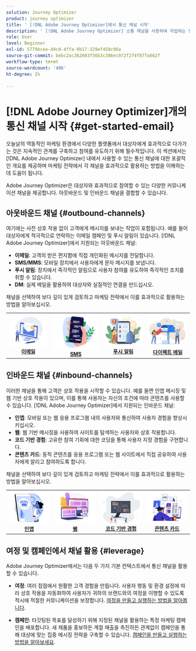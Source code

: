 ```yaml
---
solution: Journey Optimizer
product: journey optimizer
title: ' [!DNL Adobe Journey Optimizer]에서 통신 채널 시작'
description: ' [!DNL Adobe Journey Optimizer] 소통 채널을 사용하여 작업하는 방법을 알아봅니다.'
role: User
level: Beginner
exl-id: 5779bcee-49c0-4ffa-9b17-329ef458c96a
source-git-commit: bebc2ac362603f56b3c386ec972f274f87fa662f
workflow-type: tm+mt
source-wordcount: '406'
ht-degree: 2%

---
```


# [!DNL Adobe Journey Optimizer]개의 통신 채널 시작 {#get-started-email}

오늘날의 역동적인 마케팅 환경에서 다양한 플랫폼에서 대상자에게 효과적으로 다가가는 것은 지속적인 관계를 구축하고 참여를 유도하기 위해 필수적입니다. 이 섹션에서는 [!DNL Adobe Journey Optimizer] 내에서 사용할 수 있는 통신 채널에 대한 포괄적인 개요를 제공하며 마케팅 전략에서 각 채널을 효과적으로 활용하는 방법을 이해하는 데 도움이 됩니다.


Adobe Journey Optimizer은 대상자와 효과적으로 참여할 수 있는 다양한 커뮤니케이션 채널을 제공합니다. 아웃바운드 및 인바운드 채널을 결합할 수 있습니다.

## 아웃바운드 채널 {#outbound-channels}

여기에는 사전 상호 작용 없이 고객에게 메시지를 보내는 작업이 포함됩니다. 예를 들어 대상자에게 적극적으로 연락하는 이메일 캠페인 및 푸시 알림이 있습니다. [!DNL Adobe Journey Optimizer]에서 지원되는 아웃바운드 채널:

* **이메일**: 고객의 받은 편지함에 직접 개인화된 메시지를 전달합니다.
* **SMS/MMS**: 모바일 장치에서 사용자에게 문자 메시지를 보냅니다.
* **푸시 알림**: 장치에서 즉각적인 알림으로 사용자 참여를 유도하여 즉각적인 조치를 취할 수 있습니다.
* **DM**: 실제 메일을 활용하여 대상자와 실질적인 연결을 만드십시오.

채널을 선택하여 보다 깊이 있게 검토하고 마케팅 전략에서 이를 효과적으로 활용하는 방법을 알아보십시오.

<table style="table-layout:fixed"><tr style="border: 0;">
<td><a href="../email/get-started-email.md"><img alt="이메일" src="assets/do-not-localize/email.png"></a>
<div align="center"><a href="../email/get-started-email.md"><strong>이메일</strong></a></div></td>
<td><a href="../sms/get-started-sms.md"><img alt="sms" src="assets/do-not-localize/sms.png"></a>
<div align="center"><a href="../sms/get-started-sms.md"><strong>SMS</strong></a></div></td>
<td><a href="../push/get-started-push.md"><img alt="푸시" src="assets/do-not-localize/push.png"></a>
<div align="center"><a href="../push/get-started-push.md"><strong>푸시 알림</strong></a></div></td>
<td><a href="../direct-mail/get-started-direct-mail.md"><img alt="다이렉트 메일" src="assets/do-not-localize/direct-mail.jpg"></a>
<div align="center"><a href="../direct-mail/get-started-direct-mail.md"><strong>다이렉트 메일</strong></a></div></td>
</tr></table>

## 인바운드 채널 {#inbound-channels}

이러한 채널을 통해 고객은 상호 작용을 시작할 수 있습니다. 예를 들면 인앱 메시징 및 웹 기반 상호 작용이 있으며, 이를 통해 사용자는 자신의 조건에 따라 콘텐츠를 사용할 수 있습니다. [!DNL Adobe Journey Optimizer]에서 지원되는 인바운드 채널:

* **인앱**: 모바일 또는 웹 응용 프로그램 내의 사용자와 통신하여 사용자 경험을 향상시키십시오.
* **웹**: 웹 기반 메시징을 사용하여 사이트를 탐색하는 사용자와 상호 작용합니다.
* **코드 기반 경험**: 고유한 참여 기회에 대한 코딩을 통해 사용자 지정 경험을 구현합니다.
* **콘텐츠 카드**: 동적 콘텐츠를 응용 프로그램 또는 웹 사이트에서 직접 공유하여 사용자에게 알리고 참여하도록 합니다.

채널을 선택하여 보다 깊이 있게 검토하고 마케팅 전략에서 이를 효과적으로 활용하는 방법을 알아보십시오.

<table style="table-layout:fixed"><tr style="border: 0;">
<td><a href="../in-app/get-started-in-app.md"><img alt="인앱" src="assets/do-not-localize/inapp.jpg"></a>
<div align="center"><a href="../in-app/get-started-in-app.md"><strong>인앱</strong></a></div></td>
<td><a href="../web/get-started-web.md"><img alt="웹" src="assets/do-not-localize/web.jpg"></a>
<div align="center"><a href="../web/get-started-web.md"><strong>웹</strong></a></div></td>
<td><a href="../code-based/get-started-code-based.md"><img alt="코드 기반 경험" src="assets/do-not-localize/code.png"></a>
<div align="center"><a href="../code-based/get-started-code-based.md"><strong>코드 기반 경험</strong></a></div></td>
<td><a href="../content-card/get-started-content-card.md"><img alt="콘텐츠 카드" src="assets/do-not-localize/cards.png"></a>
<div align="center"><a href="../content-card/get-started-content-card.md"><strong>콘텐츠 카드</strong></a></div></td>
</tr></table>


## 여정 및 캠페인에서 채널 활용 {#leverage}

Adobe Journey Optimizer에서는 다음 두 가지 기본 컨텍스트에서 통신 채널을 활용할 수 있습니다.

* **여정**: 여러 접점에서 원활한 고객 경험을 만듭니다. 사용자 행동 및 환경 설정에 따라 상호 작용을 자동화하여 사용자가 귀하의 브랜드와의 여정을 이행할 수 있도록 적시에 적절한 커뮤니케이션을 보장합니다. [여정을 만들고 실행하는 방법을 알아봅니다](../building-journeys/journey-gs.md).

* **캠페인**: 타깃팅된 목표를 달성하기 위해 지정된 채널을 활용하는 특정 마케팅 캠페인을 배포합니다. 새 제품을 홍보하든 계절 매출을 촉진하든 관계없이 캠페인을 통해 대상에 맞는 집중 메시징 전략을 구축할 수 있습니다. [캠페인을 만들고 실행하는 방법을 알아보세요](../campaigns/get-started-with-campaigns.md).

